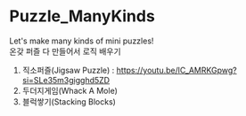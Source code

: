 # Puzzle_ManyKinds
Let's make many kinds of mini puzzles!  
온갖 퍼즐 다 만들어서 로직 배우기  
1. 직소퍼즐(Jigsaw Puzzle)  : https://youtu.be/lC_AMRKGpwg?si=SLe35m3gigghd5ZD  
2. 두더지게임(Whack A Mole)  
3. 블럭쌓기(Stacking Blocks)  
